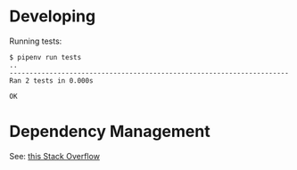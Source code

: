 
# Developing

Running tests:

```
$ pipenv run tests
..
----------------------------------------------------------------------
Ran 2 tests in 0.000s

OK
```

# Dependency Management

See: [this Stack Overflow](https://stackoverflow.com/a/46020794/2066278)

